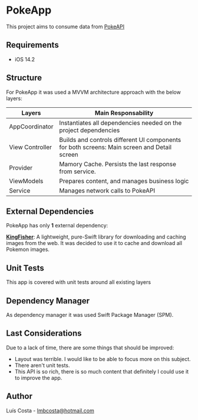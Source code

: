 # PokeApp
This project aims to consume data from [PokeAPI](https://pokeapi.co)

## Requirements
* iOS 14.2

## Structure
For PokeApp it was used a MVVM architecture approach with the below layers:

Layers  | Main Responsability
----------- | -------------------
AppCoordinator | Instantiates all dependencies needed on the project dependencies
View Controller| Builds and controls different UI components for both screens: Main screen and Detail screen
Provider            | Mamory Cache. Persists the last response from service.
ViewModels | Prepares content, and manages business logic
Service | Manages network calls to PokeAPI

## External Dependencies
PokeApp has only **1** external dependency:</p>
**[KingFisher](https://github.com/onevcat/Kingfisher)**: A lightweight, pure-Swift library for downloading and caching images from the web. It was decided to use it to cache and download all Pokemon images.</p>


## Unit Tests
This app is covered with unit tests around all existing layers

## Dependency Manager
As dependency manager it was used Swift Package Manager (SPM).

## Last Considerations
Due to a lack of time, there are some things that should be improved:
- Layout was terrible. I would like to be able to focus more on this subject.
- There aren't unit tests.
- This API is so rich, there is so much content that definitely I could use it to improve the app.

## Author
Luís Costa - lmbcosta@hotmail.com
